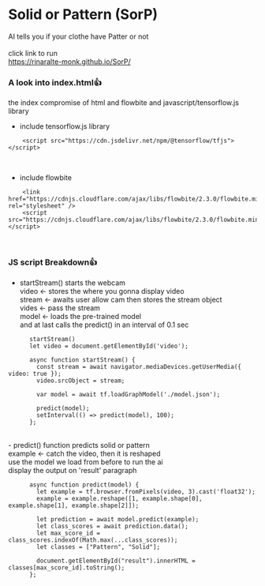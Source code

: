 # Solid or Pattern (SorP)

AI tells you if your clothe have Patter or not
<br>
<br>click link to run
<br>https://rinaralte-monk.github.io/SorP/

### A look into index.html👍

the index compromise of html and flowbite and javascript/tensorflow.js library

- include tensorflow.js library

```
    <script src="https://cdn.jsdelivr.net/npm/@tensorflow/tfjs"></script>
```

<br>

- include flowbite

```
    <link href="https://cdnjs.cloudflare.com/ajax/libs/flowbite/2.3.0/flowbite.min.css" rel="stylesheet" />
    <script src="https://cdnjs.cloudflare.com/ajax/libs/flowbite/2.3.0/flowbite.min.js"></script>
```
<br>

### JS script Breakdown👍


- startStream() starts the webcam
<br> video <- stores the where you gonna display video
<br> stream <- awaits user allow cam then stores the stream object
<br> vides <- pass the stream
<br> model <- loads the pre-trained model
<br> and at last calls the predict() in an interval of 0.1 sec


```
      startStream()
      let video = document.getElementById('video');

      async function startStream() {
        const stream = await navigator.mediaDevices.getUserMedia({ video: true });
        video.srcObject = stream;

        var model = await tf.loadGraphModel('./model.json');

        predict(model);
        setInterval(() => predict(model), 100);
      };

```

<br>
- predict() function predicts solid or pattern
<br> example <- catch the video, then it is reshaped
<br> use the model we load from before to run the ai
<br> display the output on 'result' paragraph

```
      async function predict(model) {
        let example = tf.browser.fromPixels(video, 3).cast('float32');
        example = example.reshape([1, example.shape[0], example.shape[1], example.shape[2]]);

        let prediction = await model.predict(example);
        let class_scores = await prediction.data();
        let max_score_id = class_scores.indexOf(Math.max(...class_scores));
        let classes = ["Pattern", "Solid"];

        document.getElementById("result").innerHTML = classes[max_score_id].toString();
      };
```

<br>

